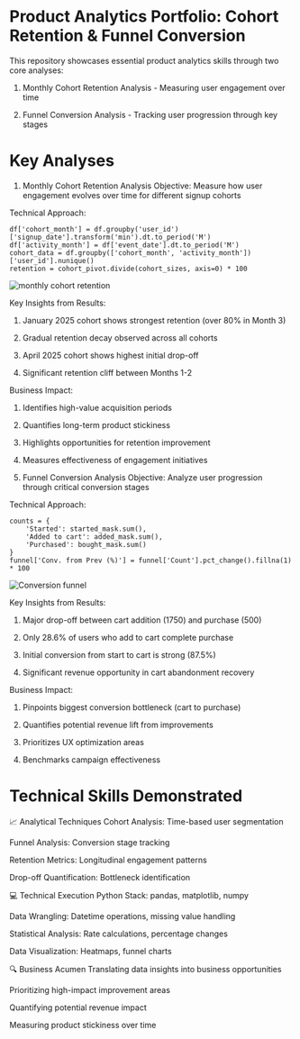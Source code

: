 # Product Analytics Portfolio: Cohort Retention & Funnel Conversion

This repository showcases essential product analytics skills through two core analyses:

1) Monthly Cohort Retention Analysis - Measuring user engagement over time

2) Funnel Conversion Analysis - Tracking user progression through key stages

# Key Analyses
1. Monthly Cohort Retention Analysis
Objective: Measure how user engagement evolves over time for different signup cohorts

Technical Approach:
```
df['cohort_month'] = df.groupby('user_id')['signup_date'].transform('min').dt.to_period('M')
df['activity_month'] = df['event_date'].dt.to_period('M')
cohort_data = df.groupby(['cohort_month', 'activity_month'])['user_id'].nunique()
retention = cohort_pivot.divide(cohort_sizes, axis=0) * 100 
```
![monthly cohort retention](https://github.com/user-attachments/assets/ba0f06b9-a2da-47c2-b17d-cdedd0275ceb)

Key Insights from Results:

1. January 2025 cohort shows strongest retention (over 80% in Month 3)

2. Gradual retention decay observed across all cohorts

3. April 2025 cohort shows highest initial drop-off

4. Significant retention cliff between Months 1-2

Business Impact:

1. Identifies high-value acquisition periods

2. Quantifies long-term product stickiness

3. Highlights opportunities for retention improvement

4. Measures effectiveness of engagement initiatives


2. Funnel Conversion Analysis
Objective: Analyze user progression through critical conversion stages

Technical Approach:
```
counts = {
    'Started': started_mask.sum(),
    'Added to cart': added_mask.sum(),
    'Purchased': bought_mask.sum()
}
funnel['Conv. from Prev (%)'] = funnel['Count'].pct_change().fillna(1) * 100
```
![Conversion funnel](https://github.com/user-attachments/assets/c2dc15e2-9fee-48ec-ac51-42fddeee3e2b)

Key Insights from Results:

1. Major drop-off between cart addition (1750) and purchase (500)

2. Only 28.6% of users who add to cart complete purchase

3. Initial conversion from start to cart is strong (87.5%)

4. Significant revenue opportunity in cart abandonment recovery

Business Impact:

1. Pinpoints biggest conversion bottleneck (cart to purchase)

2. Quantifies potential revenue lift from improvements

3. Prioritizes UX optimization areas

4. Benchmarks campaign effectiveness

# Technical Skills Demonstrated
📈 Analytical Techniques
Cohort Analysis: Time-based user segmentation

Funnel Analysis: Conversion stage tracking

Retention Metrics: Longitudinal engagement patterns

Drop-off Quantification: Bottleneck identification

💻 Technical Execution
Python Stack: pandas, matplotlib, numpy

Data Wrangling: Datetime operations, missing value handling

Statistical Analysis: Rate calculations, percentage changes

Data Visualization: Heatmaps, funnel charts

🔍 Business Acumen
Translating data insights into business opportunities

Prioritizing high-impact improvement areas

Quantifying potential revenue impact

Measuring product stickiness over time

